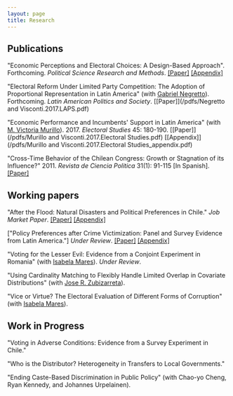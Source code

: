 ```yaml
---
layout: page
title: Research
---
```


## Publications

"Economic Perceptions and Electoral Choices: A Design-Based Approach". Forthcoming. *Political Science Research and Methods*. [[Paper]](/pdfs/Visconti.2017.PSRM.pdf) [[Appendix]](/pdfs/Visconti.2017.PSRM_appendix.pdf)

"Electoral Reform Under Limited Party Competition: The Adoption of Proportional Representation in Latin America" (with [Gabriel Negretto](https://gabrielnegretto.com/)). Forthcoming. *Latin American Politics and Society*. [[Paper]](/pdfs/Negretto and Visconti.2017.LAPS.pdf)

"Economic Performance and Incumbents' Support in Latin America" (with [M. Victoria Murillo](https://mariavictoriamurillo.com/)). 2017. *Electoral Studies* 45: 180-190. [[Paper]](/pdfs/Murillo and Visconti.2017.Electoral Studies.pdf) [[Appendix]](/pdfs/Murillo and Visconti.2017.Electoral Studies_appendix.pdf) 

"Cross-Time Behavior of the Chilean Congress: Growth or Stagnation of its Influence?" 2011. *Revista de Ciencia Politica* 31(1): 91-115 [In Spanish]. 
[[Paper]](/pdfs/Visconti.2011.RCP.pdf)

## Working papers

"After the Flood: Natural Disasters and Political Preferences in Chile." *Job Market Paper*. [[Paper]](/pdfs/Visconti.2017.Floods.pdf) [[Appendix]](/pdfs/Visconti.2017.Floods_appendix.pdf)

["Policy Preferences after Crime Victimization: Panel and Survey Evidence from Latin America."] *Under Review*. [[Paper]](/pdfs/Visconti.2017.Crime.pdf) [[Appendix]](/pdfs/Visconti.2017.Crime_appendix.pdf)

"Voting for the Lesser Evil: Evidence from a Conjoint Experiment in Romania" (with [Isabela Mares](http://www.isabelamares.org/)). *Under Review*. 

"Using Cardinality Matching to Flexibly Handle Limited Overlap in Covariate Distributions" (with [Jose R. Zubizarreta](https://scholar.google.com/citations?user=p_P5DAcAAAAJ&hl=en)).

"Vice or Virtue? The Electoral Evaluation of Different Forms of Corruption" (with [Isabela Mares](http://www.isabelamares.org/)).

## Work in Progress

"Voting in Adverse Conditions: Evidence from a Survey Experiment in Chile."

"Who is the Distributor? Heterogeneity in Transfers to Local Governments."

"Ending Caste-Based Discrimination in Public Policy" (with Chao-yo Cheng, Ryan Kennedy, and Johannes
Urpelainen).

